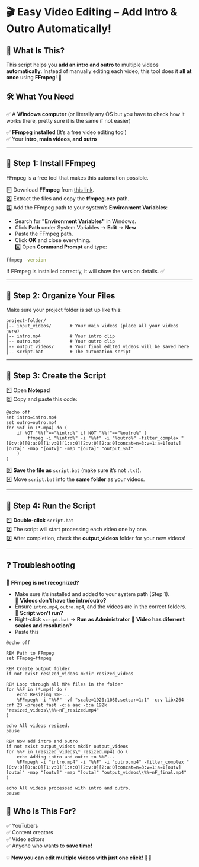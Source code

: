 # 🎬 Easy Video Editing – Add Intro & Outro Automatically!  

## 📌 What Is This?  
This script helps you **add an intro and outro** to multiple videos **automatically**. Instead of manually editing each video, this tool does it **all at once** using **FFmpeg**! 🚀  

## 🛠 What You Need  
✅ A **Windows computer** (or literally any OS but you have to check how it works there, pretty sure it is the same if not easier) 

✅ **FFmpeg installed** (It’s a free video editing tool)  
✅ Your **intro, main videos, and outro**  

---

## 🔧 Step 1: Install FFmpeg  
FFmpeg is a free tool that makes this automation possible.  

1️⃣ Download **FFmpeg** from [this link](https://ffmpeg.org/download.html).  
2️⃣ Extract the files and copy the **ffmpeg.exe** path.  
3️⃣ Add the FFmpeg path to your system’s **Environment Variables**:
   - Search for **"Environment Variables"** in Windows.  
   - Click **Path** under System Variables → **Edit** → **New**  
   - Paste the FFmpeg path.  
   - Click **OK** and close everything.  
4️⃣ Open **Command Prompt** and type:  
   ```sh
   ffmpeg -version
   ```  
   If FFmpeg is installed correctly, it will show the version details. ✅  

---

## 📂 Step 2: Organize Your Files  
Make sure your project folder is set up like this:  

```
project-folder/
│-- input_videos/       # Your main videos (place all your videos here)
│-- intro.mp4           # Your intro clip
│-- outro.mp4           # Your outro clip
│-- output_videos/      # Your final edited videos will be saved here
│-- script.bat          # The automation script
```

---

## 📝 Step 3: Create the Script  
1️⃣ Open **Notepad**  
2️⃣ Copy and paste this code:  

```batch
@echo off
set intro=intro.mp4
set outro=outro.mp4
for %%f in (*.mp4) do (
    if NOT "%%f"=="%intro%" if NOT "%%f"=="%outro%" (
        ffmpeg -i "%intro%" -i "%%f" -i "%outro%" -filter_complex "[0:v:0][0:a:0][1:v:0][1:a:0][2:v:0][2:a:0]concat=n=3:v=1:a=1[outv][outa]" -map "[outv]" -map "[outa]" "output_%%f"
    )
)
```

3️⃣ **Save the file as** `script.bat` (make sure it’s not `.txt`).  
4️⃣ Move `script.bat` into the **same folder** as your videos.  

---

## 🚀 Step 4: Run the Script  
1️⃣ **Double-click** `script.bat`  
2️⃣ The script will start processing each video one by one.  
3️⃣ After completion, check the **output_videos** folder for your new videos!  

---

## ❓ Troubleshooting  
🔹 **FFmpeg is not recognized?**  
   - Make sure it’s installed and added to your system path (Step 1).  
🔹 **Videos don’t have the intro/outro?**  
   - Ensure `intro.mp4`, `outro.mp4`, and the videos are in the correct folders.  
🔹 **Script won’t run?**  
   - Right-click `script.bat` → **Run as Administrator**
🔹 **Video has diferrent scales and resolution?**
   - Paste this
```batch
@echo off

REM Path to FFmpeg
set FFmpeg=ffmpeg

REM Create output folder
if not exist resized_videos mkdir resized_videos

REM Loop through all MP4 files in the folder
for %%F in (*.mp4) do (
    echo Resizing %%F...
    %FFmpeg% -i "%%F" -vf "scale=1920:1080,setsar=1:1" -c:v libx264 -crf 23 -preset fast -c:a aac -b:a 192k "resized_videos\\%%~nF_resized.mp4"
)

echo All videos resized.
pause

REM Now add intro and outro
if not exist output_videos mkdir output_videos
for %%F in (resized_videos\*_resized.mp4) do (
    echo Adding intro and outro to %%F...
    %FFmpeg% -i "intro.mp4" -i "%%F" -i "outro.mp4" -filter_complex "[0:v:0][0:a:0][1:v:0][1:a:0][2:v:0][2:a:0]concat=n=3:v=1:a=1[outv][outa]" -map "[outv]" -map "[outa]" "output_videos\\%%~nF_final.mp4"
)

echo All videos processed with intro and outro.
pause
```


## 🎥 Who Is This For?  
✅ YouTubers  
✅ Content creators  
✅ Video editors  
✅ Anyone who wants to **save time!**  

💡 **Now you can edit multiple videos with just one click!** 🚀✨  
